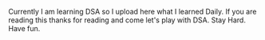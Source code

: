 Currently I am learning DSA so I upload here what I learned Daily.
If you are reading this thanks for reading and come let's play with DSA.
Stay Hard.
Have fun.
